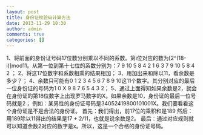 ```yaml
---
layout: post
title: 身份证校验码计算方法
date: 2013-11-29 10:30
author: admin
comments: true
categories: []
---
```

1、将前面的身份证号码17位数分别乘以不同的系数。第i位对应的数为[2^(18-i)]mod11。从第一位到第十七位的系数分别为：7 9 10 5 8 4 2 1 6 3 7 9 10 5 8 4 2 ；
2、将这17位数字和系数相乘的结果相加；
3、用加出来和除以11，看余数是多少？；
4、余数只可能有0 1 2 3 4 5 6 7 8 9 10这11个数字。其分别对应的最后一位身份证的号码为1 0 X 9 8 7 6 5 4 3 2；
5、通过上面得知如果余数是2，就会在身份证的第18位数字上出现罗马数字的Ⅹ。如果余数是10，身份证的最后一位号码就是2；
例如：某男性的身份证号码是34052419800101001X。我们要看看这个身份证是不是合法的身份证。
首先：我们得出，前17位的乘积和是189
然后：用189除以11得出的结果是17 + 2/11，也就是说余数是2。
最后：通过对应规则就可以知道余数2对应的数字是x。所以，这是一个合格的身份证号码。
